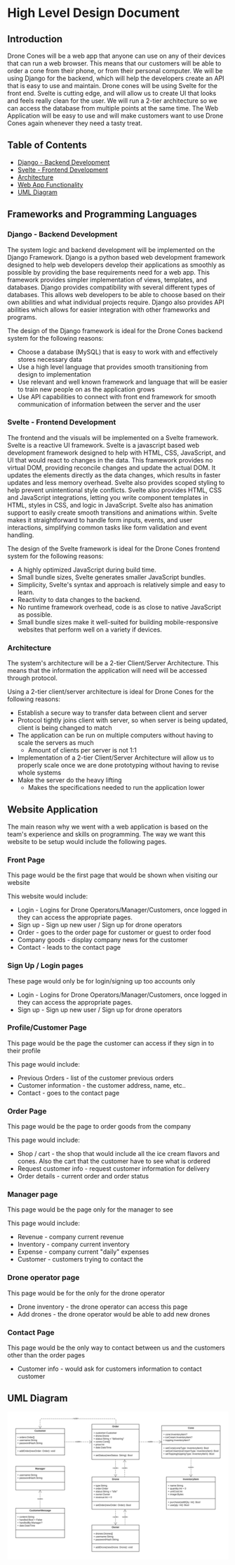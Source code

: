 # High Level Design Document

## Introduction

Drone Cones will be a web app that anyone can use on any of their devices that can run a web browser. This means that our customers will be able to order a cone from their phone, or from their personal computer. We will be using Django for the backend, which will help the developers create an API that is easy to use and maintain. Drone cones will be using Svelte for the front end. Svelte is cutting edge, and will allow us to create UI that looks and feels really clean for the user. We will run a 2-tier architecture so we can access the database from multiple points at the same time. The Web Application will be easy to use and will make customers want to use Drone Cones again whenever they need a tasty treat.

## Table of Contents

* [Django - Backend Development](#django---backend-development)
* [Svelte - Frontend Development](#svelte---frontend-development)
* [Architecture](#architecture)
* [Web App Functionality](#website-application)
* [UML Diagram](#uml-diagram)

## Frameworks and Programming Languages

### Django - Backend Development

The system logic and backend development will be implemented on the Django Framework. Django is a python based web development framework designed to help web developers develop their applications as smoothly as possible by providing the base requirements need for a web app. This framework provides simpler implementation of views, templates, and databases. Django provides compatibility with several different types of databases. This allows web developers to be able to choose based on their own abilities and what individual projects require. Django also provides API abilities which allows for easier integration with other frameworks and programs.

The design of the Django framework is ideal for the Drone Cones backend system for the following reasons:

* Choose a database (MySQL) that is easy to work with and effectively stores necessary data
* Use a high level language that provides smooth transitioning from design to implementation
* Use relevant and well known framework and language that will be easier to train new people on as the application grows
* Use API capabilities to connect with front end framework for smooth communication of information between the server and the user

### Svelte - Frontend Development

The frontend and the visuals will be implemented on a Svelte framework. Svelte is a reactive UI framework. Svelte is a javascript based web development framework designed to help with HTML, CSS, JavaScript, and UI that would react to changes in the data. This framework provides no virtual DOM, providing reconcile changes and update the actual DOM. It updates the elements directly as the data changes, which results in faster updates and less memory overhead. Svelte also provides scoped styling to help prevent unintentional style conflicts. Svelte also provides HTML, CSS and JavaScript integrations, letting you write component templates in HTML, styles in CSS, and logic in JavaScript. Svelte also has animation support to easily create smooth transitions and animations within. Svelte makes it straightforward to handle form inputs, events, and user interactions, simplifying common tasks like form validation and event handling.

The design of the Svelte framework is ideal for the Drone Cones frontend system for the following reasons:

* A highly optimized JavaScript during build time.
* Small bundle sizes, Svelte generates smaller JavaScript bundles.
* Simplicity, Svelte's syntax and approach is relatively simple and easy to learn.
* Reactivity to data changes to the backend.
* No runtime framework overhead, code is as close to native JavaScript as possible.
* Small bundle sizes make it well-suited for building mobile-responsive websites that perform well on a variety if devices.

### Architecture

The system's architecture will be a 2-tier Client/Server Architecture. This means that the information the application will need will be accessed through protocol.

Using a 2-tier client/server architecture is ideal for Drone Cones for the following reasons:

* Establish a secure way to transfer data between client and server
* Protocol tightly joins client with server, so when server is being updated, client is being changed to match
* The application can be run on multiple computers without having to scale the servers as much
  * Amount of clients per server is not 1:1
* Implementation of a 2-tier Client/Server Architecture will allow us to properly scale once we are done prototyping without having to revise whole systems
* Make the server do the heavy lifting
  * Makes the specifications needed to run the application lower

## Website Application

The main reason why we went with a web application is based on the team's experience and skills on programming. The way we want this website to be setup would include the following pages.

### Front Page

This page would be the first page that would be shown when visiting our website

This website would include:

* Login - Logins for Drone Operators/Manager/Customers, once logged in they can access the appropriate pages.  
* Sign up - Sign up new user / Sign up for drone operators
* Order - goes to the order page for customer or guest to order food
* Company goods - display company news for the customer
* Contact - leads to the contact page

### Sign Up / Login pages

These page would only be for login/signing up too accounts only

* Login - Logins for Drone Operators/Manager/Customers, once logged in they can access the appropriate pages.  
* Sign up - Sign up new user / Sign up for drone operators

### Profile/Customer Page

This page would be the page the customer can access if they sign in to their profile

This page would include:

* Previous Orders - list of the customer previous orders
* Customer information - the customer address, name, etc..
* Contact - goes to the contact page

### Order Page

This page would be the page to order goods from the company

This page would include:

* Shop / cart - the shop that would include all the ice cream flavors and cones. Also the cart that the customer have to see what is ordered
* Request customer info - request customer information for delivery
* Order details - current order and order status

### Manager page

This page would be the page only for the manager to see

This page would include:

* Revenue - company current revenue
* Inventory - company current inventory
* Expense - company current "daily" expenses
* Customer - customers trying to contact the

### Drone operator page

This page would be for the only for the drone operator

* Drone inventory - the drone operator can access this page
* Add drones - the drone operator would be able to add new drones
  
### Contact Page

This page would be the only way to contact between us and the customers other than the order pages

* Customer info - would ask for customers information to contact customer

## UML Diagram

![./img/UML.jpg](./img/UML.jpg)
